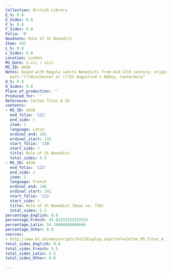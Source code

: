 ```yaml
---
Collection: British Library
E_%: 0.0
E_Sides: 0.0
F_%: 0.0
F_Sides: 0.0
Folia: '6'
Headnote: Rule of St Benedict
Item: 442
L_%: 0.0
L_Sides: 0.0
Location: London
MS_Date: s.xii / xiii
MS_ID: 443b
Notes: bound with Regula sancti Benedicti from mid-11th century; origin for first
  part:"(?)Winchester or (?)St Augustine's Abbey, Canterbury"
O_%: 0.0
O_Sides: 0.0
Place_of_production: ''
Produced_for: ''
Reference: Cotton Titus A IV
contents:
- MS_ID: 443b
  end_folio: '121'
  end_side: r
  item: 1
  language: Latin
  ordinal_end: 241
  ordinal_start: 235
  start_folio: '118'
  start_side: r
  title: Rule of St Benedict
  total_sides: 6.5
- MS_ID: 443b
  end_folio: '123'
  end_side: v
  item: 2
  language: French
  ordinal_end: 246
  ordinal_start: 241
  start_folio: '121'
  start_side: r
  title: Rule of St Benedict (Dean no. 710)
  total_sides: 5.5
percentage_English: 0.0
percentage_French: 45.83333333333333
percentage_Latin: 54.16666666666666
percentage_Other: 0.0
sources:
- http://www.bl.uk/manuscripts/FullDisplay.aspx?ref=Cotton_MS_Titus_A_IV
total_sides_English: 0.0
total_sides_French: 5.5
total_sides_Latin: 6.5
total_sides_Other: 0.0

---
```


